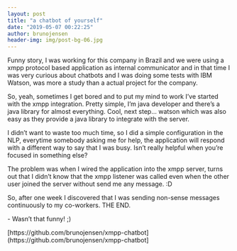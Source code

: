 ```yaml
---
layout: post
title: "a chatbot of yourself"
date: "2019-05-07 00:22:25"
author: brunojensen
header-img: img/post-bg-06.jpg
---
```

<p>Funny story, I was working for this company in Brazil and we were using a xmpp protocol based application as internal communicator and in that time I was very curious about chatbots and I was doing some tests with IBM Watson, was more a study than a actual project for the company.</p>
<p>So, yeah, sometimes I get bored and to put my mind to work I’ve started with the xmpp integration. Pretty simple, I’m java developer and there’s a java library for almost everything. Cool, next step... watson which was also easy as they provide a java library to integrate with the server.</p>
<p>I didn’t want to waste too much time, so I did a simple configuration in the NLP, everytime somebody asking me for help, the application will respond with a different way to say that I was busy. Isn’t really helpful when you’re focused in something else?</p>
<p>The problem was when I wired the application into the xmpp server, turns out that I didn’t know that the xmpp listener was called even when the other user joined the server without send me any message. :D</p>
<p>So, after one week I discovered that I was sending non-sense messages continuously to my co-workers. THE END.</p>
<p>- Wasn’t that funny! ;)</p>
[https://github.com/brunojensen/xmpp-chatbot](https://github.com/brunojensen/xmpp-chatbot]
